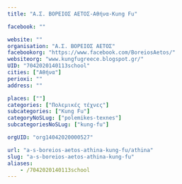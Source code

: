 ```yaml
---
title: "Α.Σ. ΒΟΡΕΙΟΣ ΑΕΤΟΣ-Αθήνα-Kung Fu"

facebook: ""

website: ""
organisation: "Α.Σ. ΒΟΡΕΙΟΣ ΑΕΤΟΣ"
facebookorg: "https://www.facebook.com/BoreiosAetos/"
websiteorg: "www.kungfugreece.blogspot.gr/"
UID: "7042020140113school"
cities: ["Αθήνα"]
perioxi: ""
address: ""

places: [""]
categories: ["Πολεμικές τέχνες"]
subcategories: ["Kung Fu"]
categoryNoSLug: ["polemikes-texnes"]
subcategoriesNoSLug: ["kung-fu"]

orgUID: "org14042020000527"

url: "a-s-boreios-aetos-athina-kung-fu/athina"
slug: "a-s-boreios-aetos-athina-kung-fu"
aliases:
    - /7042020140113school
---
```






